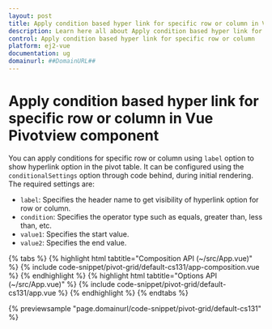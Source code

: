 ```yaml
---
layout: post
title: Apply condition based hyper link for specific row or column in Vue Pivotview component | Syncfusion
description: Learn here all about Apply condition based hyper link for specific row or column in Syncfusion Vue Pivotview component of Syncfusion Essential JS 2 and more.
control: Apply condition based hyper link for specific row or column 
platform: ej2-vue
documentation: ug
domainurl: ##DomainURL##
---
```


# Apply condition based hyper link for specific row or column in Vue Pivotview component

You can apply conditions for specific row or column using `label` option to show hyperlink option in the pivot table. It can be configured using the `conditionalSettings` option through code behind, during initial rendering. The required settings are:

* `label`: Specifies the header name to get visibility of hyperlink option for row or column.
* `condition`: Specifies the operator type such as equals, greater than, less than, etc.
* `value1`: Specifies the start value.
* `value2`: Specifies the end value.

{% tabs %}
{% highlight html tabtitle="Composition API (~/src/App.vue)" %}
{% include code-snippet/pivot-grid/default-cs131/app-composition.vue %}
{% endhighlight %}
{% highlight html tabtitle="Options API (~/src/App.vue)" %}
{% include code-snippet/pivot-grid/default-cs131/app.vue %}
{% endhighlight %}
{% endtabs %}
        
{% previewsample "page.domainurl/code-snippet/pivot-grid/default-cs131" %}